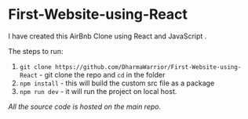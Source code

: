 # First-Website-using-React

I have created this AirBnb Clone using React and JavaScript .

The steps to run:
1. `git clone https://github.com/DharmaWarrior/First-Website-using-React` - git clone the repo and `cd` in the folder
2. `npm install` - this will build the custom src file as a package 
3. `npm run dev` - it will run the project on local host. 

*All the source code is hosted on the main repo.*
